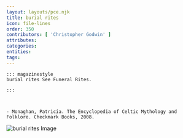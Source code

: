 ```yaml
---
layout: layouts/pce.njk
title: burial rites
icon: file-lines
order: 350
contributors: [ 'Christopher Godwin' ]
attributes:
categories:
entities:
tags:
---
```

``` tab [group1:Info]
::: magazinestyle
burial rites See Funeral Rites.

:::
```
``` tab [group1:Attributes]
```
``` tab [group1:Entities]
```
``` tab [group1:Sources]
- Monaghan, Patricia. The Encyclopedia of Celtic Mythology and Folklore. Checkmark Books, 2008.
```
![burial rites Image](['https://upload.wikimedia.org/wikipedia/commons/thumb/5/57/Opening_of_the_mouth_ceremony_%28cropped%29.jpg/1200px-Opening_of_the_mouth_ceremony_%28cropped%29.jpg'])
